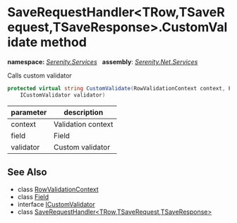# SaveRequestHandler&lt;TRow,TSaveRequest,TSaveResponse&gt;.CustomValidate method
**namespace:** *[Serenity.Services](../../README.md#serenity.services-namespace)*   **assembly**: *[Serenity.Net.Services](../../README.md)*

Calls custom validator

```csharp
protected virtual string CustomValidate(RowValidationContext context, Field field, 
    ICustomValidator validator)
```

| parameter | description |
| --- | --- |
| context | Validation context |
| field | Field |
| validator | Custom validator |

## See Also

* class [RowValidationContext](../Serenity.Net.Entity/../RowValidationContext.md)
* class [Field](../Serenity.Net.Entity/../../Serenity.Data/Field.md)
* interface [ICustomValidator](../Serenity.Net.Data/../../Serenity/ICustomValidator.md)
* class [SaveRequestHandler&lt;TRow,TSaveRequest,TSaveResponse&gt;](../SaveRequestHandler-3.md)